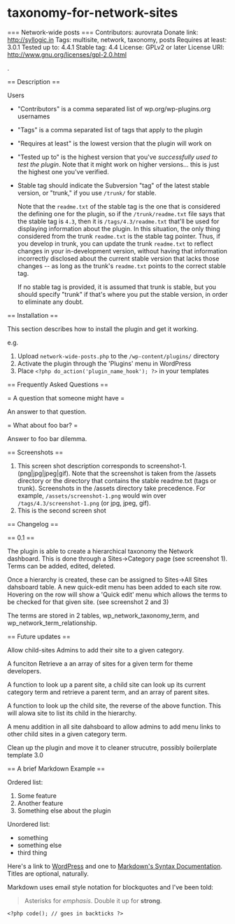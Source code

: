 # taxonomy-for-network-sites
=== Network-wide posts ===
Contributors: aurovrata
Donate link: http://syllogic.in
Tags: multisite, network, taxonomy, posts
Requires at least: 3.0.1
Tested up to: 4.4.1
Stable tag: 4.4
License: GPLv2 or later
License URI: http://www.gnu.org/licenses/gpl-2.0.html

.

== Description ==

Users

*   "Contributors" is a comma separated list of wp.org/wp-plugins.org usernames
*   "Tags" is a comma separated list of tags that apply to the plugin
*   "Requires at least" is the lowest version that the plugin will work on
*   "Tested up to" is the highest version that you've *successfully used to test the plugin*. Note that it might work on
higher versions... this is just the highest one you've verified.
*   Stable tag should indicate the Subversion "tag" of the latest stable version, or "trunk," if you use `/trunk/` for
stable.

    Note that the `readme.txt` of the stable tag is the one that is considered the defining one for the plugin, so
if the `/trunk/readme.txt` file says that the stable tag is `4.3`, then it is `/tags/4.3/readme.txt` that'll be used
for displaying information about the plugin.  In this situation, the only thing considered from the trunk `readme.txt`
is the stable tag pointer.  Thus, if you develop in trunk, you can update the trunk `readme.txt` to reflect changes in
your in-development version, without having that information incorrectly disclosed about the current stable version
that lacks those changes -- as long as the trunk's `readme.txt` points to the correct stable tag.

    If no stable tag is provided, it is assumed that trunk is stable, but you should specify "trunk" if that's where
you put the stable version, in order to eliminate any doubt.

== Installation ==

This section describes how to install the plugin and get it working.

e.g.

1. Upload `network-wide-posts.php` to the `/wp-content/plugins/` directory
1. Activate the plugin through the 'Plugins' menu in WordPress
1. Place `<?php do_action('plugin_name_hook'); ?>` in your templates

== Frequently Asked Questions ==

= A question that someone might have =

An answer to that question.

= What about foo bar? =

Answer to foo bar dilemma.

== Screenshots ==

1. This screen shot description corresponds to screenshot-1.(png|jpg|jpeg|gif). Note that the screenshot is taken from
the /assets directory or the directory that contains the stable readme.txt (tags or trunk). Screenshots in the /assets
directory take precedence. For example, `/assets/screenshot-1.png` would win over `/tags/4.3/screenshot-1.png`
(or jpg, jpeg, gif).
2. This is the second screen shot

== Changelog ==

== 0.1 ==

The plugin is able to create a hierarchical taxonomy the Network dashboard.  This is done through a Sites->Category page (see screenshot 1).  
Terms can be added, edited, deleted.

Once a hierarchy is created, these can be assigned to Sites->All Sites dahsboard table.  A new quick-edit menu has been added to each site row.
Hovering on the row will show a 'Quick edit' menu which allows the terms to be checked for that given site. (see screenshot 2 and 3)

The terms are stored in 2 tables, wp_network_taxonomy_term, and wp_network_term_relationship.

== Future updates ==

Allow child-sites Admins to add their site to a given category.

A funciton Retrieve a an array of sites for a given term for theme developers.

A function to look up a parent site, a child site can look up its current category term and retrieve a parent term, 
and an array of parent sites.

A function to look up the child site, the reverse of the above function.  This will alowa site to list its child in the hierarchy.

A menu addition in all site dahsboard to allow admins to add menu links to other child sites in a given category term.

Clean up the plugin and move it to cleaner strucutre, possibly boilerplate template 3.0



== A brief Markdown Example ==

Ordered list:

1. Some feature
1. Another feature
1. Something else about the plugin

Unordered list:

* something
* something else
* third thing

Here's a link to [WordPress](http://wordpress.org/ "Your favorite software") and one to [Markdown's Syntax Documentation][markdown syntax].
Titles are optional, naturally.

[markdown syntax]: http://daringfireball.net/projects/markdown/syntax
            "Markdown is what the parser uses to process much of the readme file"

Markdown uses email style notation for blockquotes and I've been told:
> Asterisks for *emphasis*. Double it up  for **strong**.

`<?php code(); // goes in backticks ?>`
